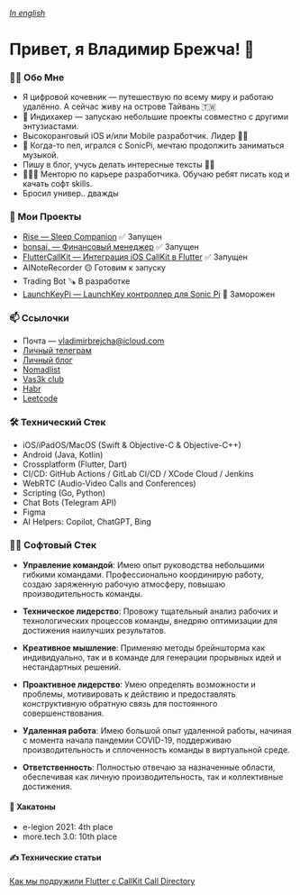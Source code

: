 *[In english](README.md)*

# Привет, я Владимир Брежча! 👋

### 🙋‍♂️ Обо Мне

- Я цифровой кочевник — путешествую по всему миру и работаю удалённо. А сейчас живу на острове Тайвань 🇹🇼
- 💎 Индихакер — запускаю небольшие проекты совместно с другими энтузиастами.
- Высокоранговый iOS и/или Mobile разработчик. Лидер 💪🏻
- 🎹 Когда-то пел, игрался с SonicPi, мечтаю продолжить заниматься музыкой.
- Пишу в блог, учусь делать интересные тексты ✍🏻
- 👨🏻‍🏫 Менторю по карьере разработчика. Обучаю ребят писать код и качать софт skills.
- Бросил универ.. дважды

### 🚀 Мои Проекты

- [Rise — Sleep Companion](https://rise.vladimirbrejcha.com) ✅ Запущен
- [bonsai. — Финансовый менеджер](https://github.com/appbonsai) ✅ Запущен
- [FlutterCallKit — Интеграция iOS CallKit в Flutter](https://github.com/voximplant/flutter_callkit) ✅ Запущен
- AINoteRecorder 🟡 Готовим к запуску
- Trading Bot 🪚 В разработке
- [LaunchKeyPi — LaunchKey контроллер для Sonic Pi](https://github.com/VladimirBrejcha/LaunchkeyPi) 🛑 Заморожен

### 📫 Ссылочки

- Почта — vladimirbrejcha@icloud.com
- [Личный телеграм](https://t.me/vladimirbrejcha)
- [Личный блог](https://blog.vladimirbrejcha.com)
- [Nomadlist](https://nomadlist.com/@vladimirbrejcha)
- [Vas3k club](https://vas3k.club/user/VladimirBrejcha/)
- [Habr](https://habr.com/ru/users/VladimirBrejcha/)
- [Leetcode](https://leetcode.com/VladimirBrejcha/)

### 🛠 Технический Стек

- iOS/iPadOS/MacOS (Swift & Objective-C & Objective-C++)
- Android (Java, Kotlin)
- Crossplatform (Flutter, Dart)
- CI/CD: GitHub Actions / GitLab CI/CD / XCode Cloud / Jenkins
- WebRTC (Audio-Video Calls and Conferences)
- Scripting (Go, Python)
- Chat Bots (Telegram API)
- Figma
- AI Helpers: Copilot, ChatGPT, Bing

### 🧘🏻 Софтовый Стек

- **Управление командой**: Имею опыт руководства небольшими гибкими командами. Профессионально координирую работу, создаю заряженную рабочую атмосферу, повышаю производительность команды.

- **Техническое лидерство**: Провожу тщательный анализ рабочих и технологических процессов команды, внедряю оптимизации для достижения наилучших результатов.

- **Креативное мышление**: Применяю методы брейншторма как индивидуально, так и в команде для генерации прорывных идей и нестандартных решений.

- **Проактивное лидерство**: Умею определять возможности и проблемы, мотивировать к действию и предоставлять конструктивную обратную связь для постоянного совершенствования.

- **Удаленная работа**: Имею большой опыт удаленной работы, начиная с момента начала пандемии COVID-19, поддерживаю производительность и сплоченность команды в виртуальной среде.

- **Ответственность**: Полностью отвечаю за назначенные области, обеспечивая как личную производительность, так и коллективные достижения.

#### 🤺 Хакатоны

- e-legion 2021: 4th place
- more.tech 3.0: 10th place

#### ✍️ Технические статьи

[Как мы подружили Flutter с CallKit Call Directory](https://habr.com/ru/company/Voximplant/blog/553422/)
